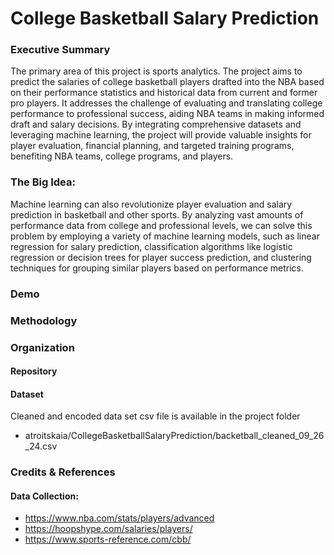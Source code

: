 
College Basketball Salary Prediction
=========================
### Executive Summary
The primary area of this project is sports analytics. The project aims to predict the salaries of college basketball players drafted into the NBA based on their performance statistics and historical data from current and former pro players. It addresses the challenge of evaluating and translating college performance to professional success, aiding NBA teams in making informed draft and salary decisions. By integrating comprehensive datasets and leveraging machine learning, the project will provide valuable insights for player evaluation, financial planning, and targeted training programs, benefiting NBA teams, college programs, and players.

### The Big Idea:
Machine learning can also revolutionize player evaluation and salary prediction in basketball and other sports. By analyzing vast amounts of performance data from college and professional levels, we can solve this problem by employing a variety of machine learning models, such as linear regression for salary prediction, classification algorithms like logistic regression or decision trees for player success prediction, and clustering techniques for grouping similar players based on performance metrics. 


### Demo


### Methodology


### Organization

#### Repository 


#### Dataset
Cleaned and encoded data set csv file is available in the project folder
- atroitskaia/CollegeBasketballSalaryPrediction/backetball_cleaned_09_26_24.csv

### Credits & References

#### Data Collection:
- https://www.nba.com/stats/players/advanced
- https://hoopshype.com/salaries/players/
- https://www.sports-reference.com/cbb/

